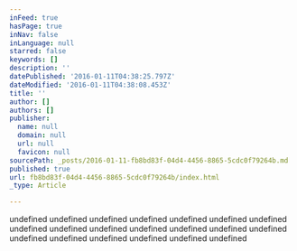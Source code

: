 ```yaml
---
inFeed: true
hasPage: true
inNav: false
inLanguage: null
starred: false
keywords: []
description: ''
datePublished: '2016-01-11T04:38:25.797Z'
dateModified: '2016-01-11T04:38:08.453Z'
title: ''
author: []
authors: []
publisher:
  name: null
  domain: null
  url: null
  favicon: null
sourcePath: _posts/2016-01-11-fb8bd83f-04d4-4456-8865-5cdc0f79264b.md
published: true
url: fb8bd83f-04d4-4456-8865-5cdc0f79264b/index.html
_type: Article

---
```

undefined
undefined
undefined
undefined
undefined
undefined
undefined
undefined
undefined
undefined
undefined
undefined
undefined
undefined
undefined
undefined
undefined
undefined
undefined
undefined